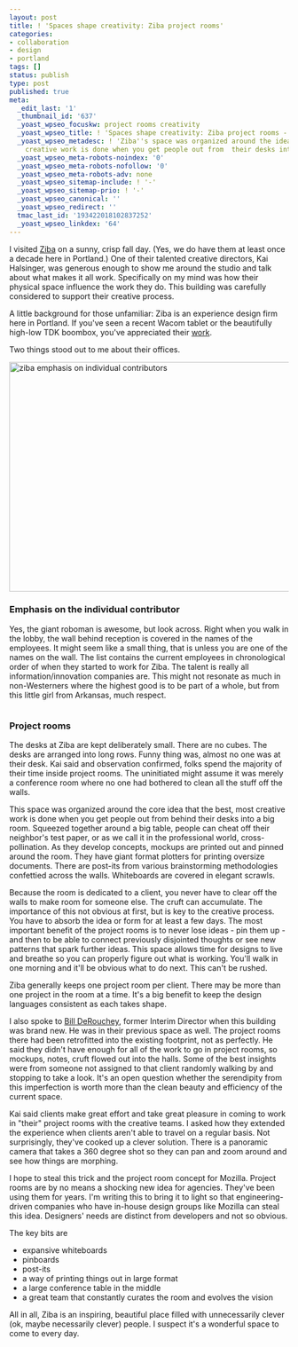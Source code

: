 ```yaml
---
layout: post
title: ! 'Spaces shape creativity: Ziba project rooms'
categories:
- collaboration
- design
- portland
tags: []
status: publish
type: post
published: true
meta:
  _edit_last: '1'
  _thumbnail_id: '637'
  _yoast_wpseo_focuskw: project rooms creativity
  _yoast_wpseo_title: ! 'Spaces shape creativity: Ziba project rooms - crystal beasley'
  _yoast_wpseo_metadesc: ! 'Ziba''s space was organized around the idea that the most
    creative work is done when you get people out from  their desks into a big room. '
  _yoast_wpseo_meta-robots-noindex: '0'
  _yoast_wpseo_meta-robots-nofollow: '0'
  _yoast_wpseo_meta-robots-adv: none
  _yoast_wpseo_sitemap-include: ! '-'
  _yoast_wpseo_sitemap-prio: ! '-'
  _yoast_wpseo_canonical: ''
  _yoast_wpseo_redirect: ''
  tmac_last_id: '193422018102837252'
  _yoast_wpseo_linkdex: '64'
---
```

I visited <a title="ziba industrial design agency" href="http://ziba.com">Ziba</a> on a sunny, crisp fall day. (Yes, we do have them at least once a decade here in Portland.) One of their talented creative directors, Kai Halsinger, was generous enough to show me around the studio and talk about what makes it all work. Specifically on my mind was how their physical space influence the work they do. This building was carefully considered to support their creative process.

A little background for those unfamiliar: Ziba is an experience design firm here in Portland. If you've seen a recent Wacom tablet or the beautifully high-low TDK boombox, you've appreciated their <a href="http://www.ziba.com/#/work/">work</a>.

Two things stood out to me about their offices.

<a href="http://skinnywhitegirl.com/blog/wp-content/uploads/2011/11/ziba-names.jpg"><img class="alignleft size-large wp-image-642" title="ziba-names" src="http://skinnywhitegirl.com/blog/wp-content/uploads/2011/11/ziba-names-600x414.jpg" alt="ziba emphasis on individual contributors" width="600" height="414" /></a>
<h3>Emphasis on the individual contributor</h3>
Yes, the giant roboman is awesome, but look across. Right when you walk in the lobby, the wall behind reception is covered in the names of the employees. It might seem like a small thing, that is unless you are one of the names on the wall. The list contains the current employees in chronological order of when they started to work for Ziba. The talent is really all information/innovation companies are. This might not resonate as much in non-Westerners where the highest good is to be part of a whole, but from this little girl from Arkansas, much respect.

<a href="http://skinnywhitegirl.com/blog/wp-content/uploads/2011/11/ziba-project-rooms.jpg"><img class="alignleft size-large wp-image-637" title="ziba-project-room" src="http://skinnywhitegirl.com/blog/wp-content/uploads/2011/11/ziba-project-rooms-600x440.jpg" alt="" /></a>
<h3>Project rooms</h3>
The desks at Ziba are kept deliberately small. There are no cubes. The desks are arranged into long rows. Funny thing was, almost no one was at their desk. Kai said and observation confirmed, folks spend the majority of their time inside project rooms. The uninitiated might assume it was merely a conference room where no one had bothered to clean all the stuff off the walls.

This space was organized around the core idea that the best, most creative work is done when you get people out from behind their desks into a big room. Squeezed together around a big table, people can cheat off their neighbor's test paper, or as we call it in the professional world, cross-pollination. As they develop concepts, mockups are printed out and pinned around the room. They have giant format plotters for printing oversize documents. There are post-its from various brainstorming methodologies confettied across the walls. Whiteboards are covered in elegant scrawls.

Because the room is dedicated to a client, you never have to clear off the walls to make room for someone else. The cruft can accumulate. The importance of this not obvious at first, but is key to the creative process. You have to absorb the idea or form for at least a few days. The most important benefit of the project rooms is to never lose ideas - pin them up - and then to be able to connect previously disjointed thoughts or see new patterns that spark further ideas. This space allows time for designs to live and breathe so you can properly figure out what is working. You'll walk in one morning and it'll be obvious what to do next. This can't be rushed.

Ziba generally keeps one project room per client. There may be more than one project in the room at a time. It's a big benefit to keep the design languages consistent as each takes shape.

I also spoke to <a title="twitter - Bill DeRouchey" href="https://twitter.com/#!/billder">Bill DeRouchey</a>, former Interim Director when this building was brand new. He was in their previous space as well. The project rooms there had been retrofitted into the existing footprint, not as perfectly. He said they didn't have enough for all of the work to go in project rooms, so mockups, notes, cruft flowed out into the halls. Some of the best insights were from someone not assigned to that client randomly walking by and stopping to take a look. It's an open question whether the serendipity from this imperfection is worth more than the clean beauty and efficiency of the current space.

Kai said clients make great effort and take great pleasure in coming to work in "their" project rooms with the creative teams. I asked how they extended the experience when clients aren't able to travel on a regular basis. Not surprisingly, they've cooked up a clever solution. There is a panoramic camera that takes a 360 degree shot so they can pan and zoom around and see how things are morphing.

I hope to steal this trick and the project room concept for Mozilla. Project rooms are by no means a shocking new idea for agencies. They've been using them for years. I'm writing this to bring it to light so that engineering-driven companies who have in-house design groups like Mozilla can steal this idea. Designers' needs are distinct from developers and not so obvious.

The key bits are
<ul>
	<li>expansive whiteboards</li>
	<li>pinboards</li>
	<li>post-its</li>
	<li>a way of printing things out in large format</li>
	<li>a large conference table in the middle</li>
	<li>a great team that constantly curates the room and evolves the vision</li>
</ul>
All in all, Ziba is an inspiring, beautiful place filled with unnecessarily clever (ok, maybe necessarily clever) people. I suspect it's a wonderful space to come to every day.
